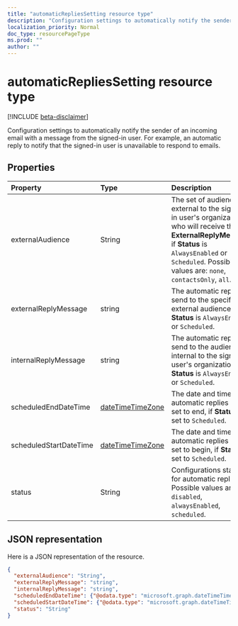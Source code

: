 ```yaml
---
title: "automaticRepliesSetting resource type"
description: "Configuration settings to automatically notify the sender of an incoming email with a message from the "
localization_priority: Normal
doc_type: resourcePageType
ms.prod: ""
author: ""
---
```


# automaticRepliesSetting resource type

[!INCLUDE [beta-disclaimer](../../includes/beta-disclaimer.md)]

Configuration settings to automatically notify the sender of an incoming email with a message from the 
signed-in user. For example, an automatic reply to notify that the signed-in user is unavailable to 
respond to emails. 


## Properties
| Property	   | Type	|Description|
|:---------------|:--------|:----------|
|externalAudience|String| The set of audience external to the signed-in user's organization who will receive the **ExternalReplyMessage**, if **Status** is `AlwaysEnabled` or `Scheduled`. Possible values are: `none`, `contactsOnly`, `all`.|
|externalReplyMessage|string|The automatic reply to send to the specified external audience, if **Status** is `AlwaysEnabled` or `Scheduled`.|
|internalReplyMessage|string|The automatic reply to send to the audience internal to the signed-in user's organization, if **Status** is `AlwaysEnabled` or `Scheduled`. |
|scheduledEndDateTime|[dateTimeTimeZone](datetimetimezone.md)|The date and time that automatic replies are set to end, if **Status** is set to `Scheduled`. |
|scheduledStartDateTime|[dateTimeTimeZone](datetimetimezone.md)|The date and time that automatic replies are set to begin, if **Status** is set to `Scheduled`.|
|status|String|Configurations status for automatic replies. Possible values are: `disabled`, `alwaysEnabled`, `scheduled`.|

## JSON representation

Here is a JSON representation of the resource.

<!-- {
  "blockType": "resource",
  "optionalProperties": [

  ],
  "@odata.type": "microsoft.graph.automaticRepliesSetting"
}-->

```json
{
  "externalAudience": "String",
  "externalReplyMessage": "string",
  "internalReplyMessage": "string",
  "scheduledEndDateTime": {"@odata.type": "microsoft.graph.dateTimeTimeZone"},
  "scheduledStartDateTime": {"@odata.type": "microsoft.graph.dateTimeTimeZone"},
  "status": "String"
}

```

<!-- uuid: 8fcb5dbc-d5aa-4681-8e31-b001d5168d79
2015-10-25 14:57:30 UTC -->
<!--
{
  "type": "#page.annotation",
  "description": "automaticRepliesSetting resource",
  "keywords": "",
  "section": "documentation",
  "tocPath": "",
  "suppressions": []
}
-->
